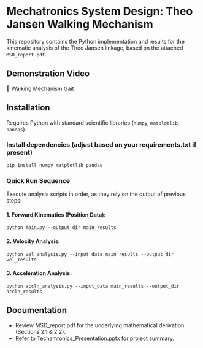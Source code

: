 # Mechatronics System Design: Theo Jansen Walking Mechanism
This repository contains the Python implementation and results for the kinematic analysis of the Theo Jansen linkage, based on the attached `MSD_report.pdf`.

## Demonstration Video

🎥 [Walking Mechanism Gait](Hardware_results/media1.mp4)

## Installation

Requires Python with standard scientific libraries (`numpy`, `matplotlib`, `pandas`).

### Install dependencies (adjust based on your requirements.txt if present)
```pip install numpy matplotlib pandas```

### Quick Run Sequence
Execute analysis scripts in order, as they rely on the output of previous steps:

#### 1. Forward Kinematics (Position Data):
```python main.py --output_dir main_results```

#### 2. Velocity Analysis:
```python vel_analysis.py --input_data main_results --output_dir vel_results```

#### 3. Acceleration Analysis:
```python accln_analysis.py --input_data main_results --output_dir accln_results```


## Documentation

* Review MSD_report.pdf for the underlying mathematical derivation (Sections 2.1 & 2.2).
* Refer to Techamronics_Presentation.pptx for project summary.
